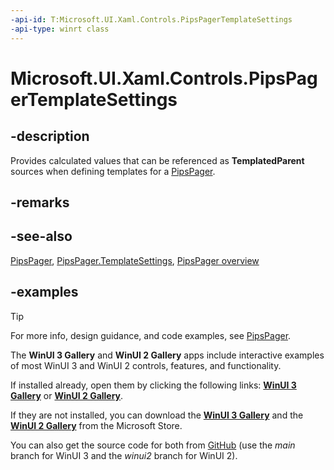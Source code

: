 ```yaml
---
-api-id: T:Microsoft.UI.Xaml.Controls.PipsPagerTemplateSettings
-api-type: winrt class
---
```


# Microsoft.UI.Xaml.Controls.PipsPagerTemplateSettings

<!--
public sealed class PipsPagerTemplateSettings : Windows.UI.Xaml.DependencyObject
-->

## -description

Provides calculated values that can be referenced as **TemplatedParent** sources when defining templates for a [PipsPager](pipspager.md).

## -remarks

## -see-also

[PipsPager](pipspager.md), [PipsPager.TemplateSettings](pipspager_templatesettings.md), [PipsPager overview](/windows/apps/design/controls/pipspager)

## -examples

> [!TIP]
> For more info, design guidance, and code examples, see [PipsPager](/windows/apps/design/controls/pipspager).
>
> The **WinUI 3 Gallery** and **WinUI 2 Gallery** apps include interactive examples of most WinUI 3 and WinUI 2 controls, features, and functionality.
>
> If installed already, open them by clicking the following links: [**WinUI 3 Gallery**](winui3gallery:/item/PipsPager) or [**WinUI 2 Gallery**](winui2gallery:/item/PipsPager).
>
> If they are not installed, you can download the [**WinUI 3 Gallery**](https://www.microsoft.com/p/winui-3-controls-gallery/9p3jfpwwdzrc) and the [**WinUI 2 Gallery**](https://www.microsoft.com/p/xaml-controls-gallery/9msvh128x2zt) from the Microsoft Store.
>
> You can also get the source code for both from [GitHub](https://github.com/Microsoft/WinUI-Gallery) (use the *main* branch for WinUI 3 and the *winui2* branch for WinUI 2).


